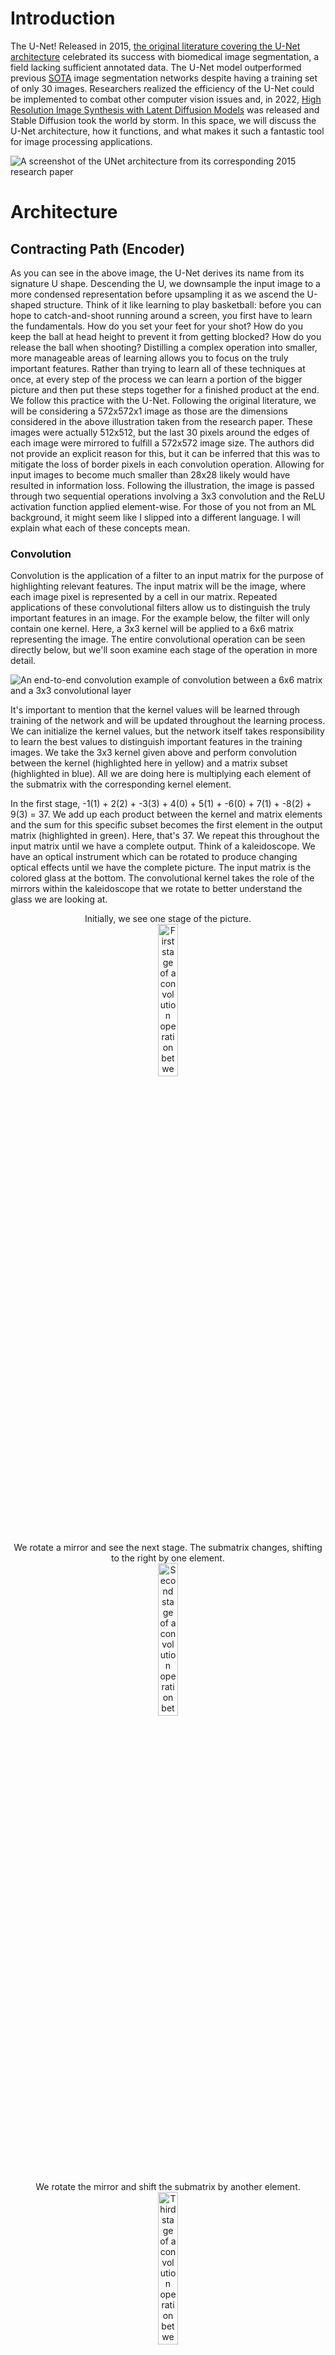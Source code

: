 # Introduction

The U-Net! Released in 2015, [the original literature covering the U-Net architecture](https://arxiv.org/abs/1505.04597) celebrated its success with biomedical image segmentation, a field lacking sufficient annotated data. The U-Net model outperformed previous [SOTA](https://github.com/ejohansson13/concepts_explained/blob/main/Acronyms.md) image segmentation networks despite having a training set of only 30 images. Researchers realized the efficiency of the U-Net could be implemented to combat other computer vision issues and, in 2022, [High Resolution Image Synthesis with Latent Diffusion Models](https://arxiv.org/abs/2112.10752) was released and Stable Diffusion took the world by storm. In this space, we will discuss the U-Net architecture, how it functions, and what makes it such a fantastic tool for image processing applications.

![A screenshot of the UNet architecture from its corresponding 2015 research paper](/UNet/Images/unet_architecture.png)
# Architecture

## Contracting Path (Encoder)

As you can see in the above image, the U-Net derives its name from its signature U shape. Descending the U, we downsample the input image to a more condensed representation before upsampling it as we ascend the U-shaped structure. Think of it like learning to play basketball: before you can hope to catch-and-shoot running around a screen, you first have to learn the fundamentals. How do you set your feet for your shot? How do you keep the ball at head height to prevent it from getting blocked? How do you release the ball when shooting? Distilling a complex operation into smaller, more manageable areas of learning allows you to focus on the truly important features. Rather than trying to learn all of these techniques at once, at every step of the process we can learn a portion of the bigger picture and then put these steps together for a finished product at the end. We follow this practice with the U-Net. Following the original literature, we will be considering a 572x572x1 image as those are the dimensions considered in the above illustration taken from the research paper. These images were actually 512x512, but the last 30 pixels around the edges of each image were mirrored to fulfill a 572x572 image size. The authors did not provide an explicit reason for this, but it can be inferred that this was to mitigate the loss of border pixels in each convolution operation. Allowing for input images to become much smaller than 28x28 likely would have resulted in information loss. Following the illustration, the image is passed through two sequential operations involving a 3x3 convolution and the ReLU activation function applied element-wise. For those of you not from an ML background, it might seem like I slipped into a different language. I will explain what each of these concepts mean.  

### Convolution
Convolution is the application of a filter to an input matrix for the purpose of highlighting relevant features. The input matrix will be the image, where each image pixel is represented by a cell in our matrix. Repeated applications of these convolutional filters allow us to distinguish the truly important features in an image. For the example below, the filter will only contain one kernel. Here, a 3x3 kernel will be applied to a 6x6 matrix representing the image. The entire convolutional operation can be seen directly below, but we'll soon examine each stage of the operation in more detail.

![An end-to-end convolution example of convolution between a 6x6 matrix and a 3x3 convolutional layer](/UNet/Images/convolution_with_calculations.png)

It's important to mention that the kernel values will be learned through training of the network and will be updated throughout the learning process. We can initialize the kernel values, but the network itself takes responsibility to learn the best values to distinguish important features in the training images. We take the 3x3 kernel given above and perform convolution between the kernel (highlighted here in yellow) and a matrix subset (highlighted in blue). All we are doing here is multiplying each element of the submatrix with the corresponding kernel element.

In the first stage, -1(1) + 2(2) + -3(3) + 4(0) + 5(1) + -6(0) + 7(1) + -8(2) + 9(3) = 37. We add up each product between the kernel and matrix elements and the sum for this specific subset becomes the first element in the output matrix (highlighted in green). Here, that's 37. We repeat this throughout the input matrix until we have a complete output. Think of a kaleidoscope. We have an optical instrument which can be rotated to produce changing optical effects until we have the complete picture. The input matrix is the colored glass at the bottom. The convolutional kernel takes the role of the mirrors within the kaleidoscope that we rotate to better understand the glass we are looking at. 
<p align="center" width="100%">
  Initially, we see one stage of the picture. <br>
  <img src="/UNet/Images/cwc_first_stage.png" alt="First stage of a convolution operation between a matrix and a kernel" width="25%">
</p>

<p align="center" width="100%">
  We rotate a mirror and see the next stage. The submatrix changes, shifting to the right by one element. <br>
  <img src="/UNet/Images/cwc_second_stage.png" alt="Second stage of a convolution operation between a matrix and a kernel" width="25%"> 
</p>
 
<p align="center" width="100%">
  We rotate the mirror and shift the submatrix by another element. <br>
  <img src="/UNet/Images/cwc_third_stage.png" alt="Third stage of a convolution operation between a matrix and a kernel" width="25%">  
</p>

<p align="center" width="100%">
  And again, completing the topmost row. For every step in the convolutional operation, the relevant submatrix will be in blue.<br>
  <img src="/UNet/Images/cwc_fourth_stage.png" alt="Fourth stage of a convolution operation between a matrix and a kernel" width="25%">  
</p>

So far, we have only been looking at the top row of the kaleidoscope image. And so we shift the lens down slightly to the next stage. Accordingly, the submatrix shifts down one row, and we repeat the above process for the next matrix row. A lot of the image will look the same but we have swapped the topmost row for the next row down. ![Second row of a convolution operation between a matrix and a kernel](/UNet/Images/cwc_second_row.png) We complete the second row, shift down, and perform the same operations on the third row of the matrix. ![Third row of a convolution operation between a matrix and a kernel](/UNet/Images/cwc_third_row.png) We shift down another row and arrive at all the information our kaleidoscope has to offer and correspondingly all the information the kernel has taken from the input matrix. ![Fourth row of a convolution operation between a matrix and a kernel](/UNet/Images/cwc_fourth_row.png) 
Our 6x6 input matrix is convolved to 4x4. As we move the kernel around the input matrix, we lose out on the edge most matrix elements. Convolution discards the edges of the image due to the incomplete context around those pixels.

#### Stride, Padding, and Kernel Size

There are options to remedy the loss of information around the border of images. We’ll touch on those options and other convolutional details in this section.

##### Stride
Stride determines how the kernel moves around the input matrix. In our example above, a 3x3 kernel filtered the 6x6 input matrix. The kernel shifted by one value as it maneuvered through the matrix. It operated with a stride of 1. Each submatrix that interacted with the kernel is highlighted in blue below.
<p align="center" width="100%">
  <img src="/UNet/Images/convolution_stride_1.png" width="55%">
</p>

The kernel operated with a stride of 1, shifting by one column or row for each operation. If the kernel operated with a stride of 2, it would "skip" a column and operate on the next 3x3 submatrix. Let's look at the progression of a kernel with a stride of 3.

<p align="center" width="100%">
  <img src="/UNet/Images/convolution_stride_3.png" width="55%">
</p>

The kernel starts with the same initial submatrix. Then, it shifts by 3 to the next submatrix. Reaching the end of the row, it shifts down. With a stride of 1, it would shift down by one row. With a stride of 3, it shifts down by three rows. That submatrix is convolved, before the kernel shifts horizontally by another 3 columns and arrives at the end of the input matrix. This leaves far fewer submatrices that interact with the kernel, affecting the output matrix size. We can visualize this below.

<p align="center" width="100%">
  <img src="/UNet/Images/convolution_stride_3_result.png" width="55%">
</p>

The initial convolution operation with a stride of 1 gave an output matrix of 4x4. With a stride of 3, the same convolutional kernel outputs a 2x2 matrix. Changing the stride changes the number of opportunities the kernel has to interact with the input matrix elements. With a stride of 3, it still touches every matrix element, but there are no overlapping values in the submatrices. Each 3x3 submatrix is selected and convolved, then a new submatrix is selected. 

In contrast, convolution with a stride of 1 had multiple overlapping values between submatrices. This allows the kernel to consider both the current window of data and its relation to the previous window. Values shared between submatrices offer the kernel a comprehensive view of both the current submatrix and its context of neighboring data. Lengthening the stride narrows the kernel's focus to a singular window at a time and minimizes the context gleaned from shared values between operations. 

##### Padding
Another convolutional element is padding. Padding also affects the size of the convolutional output. In our initial example, we convolve a 6x6 input matrix to a 4x4 output matrix. Some information on the border of the matrix is lost. The impact of values along the edge of the matrix are minimized as they have fewer options to interact with the kernel. To mitigate the loss, we can employ padding. Padding insulates the input matrix by appending it with rows and columns of additional data. The additional data increases the number of interactions between the border values and the convolutional kernel. We’ll look at two padding methods: mirroring and padding with zeros.

<p align="center" width="100%">
  <img src="/UNet/Images/convolution_padding_mirror.png" width="35%">
</p>

Mirroring, as seen above, copies adjacent outer elements. The intuition behind mirroring is extending the matrix with identical values to those along the border, ensuring the padded values follow the same distribution as the original matrix values. In the example above, we padded by 1. We added 1 row on top of the matrix, 1 row along the bottom, 1 column to the left of our matrix, and 1 column to the right. We can pad by any number, up to duplicating the matrix height and width. Beyond that, there is no additional data to mirror. In the U-Net paper, input images were padded from 512x512 to 572x572 to preserve image feature dimensions as they were downsampled. The last 30 rows and columns of the input matrix were mirrored and padded.

<p align="center" width="100%">
  <img src="/UNet/Images/convolution_padding_zeros.png" width="35%">
</p>

An alternative option is padding with zeros. Padding with zeros is demonstrated above. We append the input matrix with zeros along the border, extending the data to have a greater impact in convolutions. Padding with zeros diverges from mirroring in the emphasis placed along the border values. While mirroring emphasizes homogeneity in the extension of the input data, padding with zeros devalues the introduction of new values, directing the kernel's focus to the original matrix data.

<p align="center" width="100%">
  <img src="/UNet/Images/convolution_padding_results.png" width="50%">
</p>

The results of both padding operations when convolved with a 3x3 kernel are illustrated above.
Both output matrices have the same height and width as their input matrices. Padding by 1 preserves the dimensionality of the input and prevents any downsizing of data. Logically, the differences lie on the matrix edges. This is where the input matrices were padded and this is the location of their distinctions. The inner 4x4 matrices of both outputs are identical. They’re also equal to the original 4x4 output matrix from our convolution without padding, revisited below. 

<p align="center" width="100%">
  <img src="/UNet/Images/convolution_original_result.png" width="40%">
</p>

Padding controls the height and width of the output matrix without affecting the core values propagated through the network. Controlling the amount padded to the input matrix controls the size of the output matrix. Padding offers a quick and easy solution to preserve dimensionality throughout convolutional operations. There is no concern of data distortion with padding. Padding symmetrically centers the input data and appends additional values to the edges of the matrix. Padding by too much propagates nonsensical values along the edges of the output matrices. For that reason, the amount of padding is normally proportional to the input matrix size. 

##### Kernel Size
The last convolutional variable we'll cover is kernel size. In the example above and the majority of the U-Net, convolution is done with 3x3 kernels. They offer a local context while limiting the number of values in each convolution. They also prevent overt downsizing of matrix dimensions. Let's look at the effect of increasing kernel size to 5x5.

<p align="center" width="100%">
  <img src="/UNet/Images/convolution_kernel_five_by_five.png" width="45%">
</p>

We perform convolution with a stride of 1 and no padding. Increasing the kernel size to 5x5 shrinks the output matrix from 4x4 to 2x2. Interacting with more values at each convolution requires fewer operations to interact with the entirety of the input matrix. It can also affect the progression of image features. We can visualize this by comparing the original output matrix from a 3x3 kernel to our new output from a 5x5 kernel.

<p align="center" width="100%">
  <img src="/UNet/Images/convolution_kernel_size_results.png" width="30%">
</p>

Comparing these matrices, the increased kernel size seems to have overemphasized some features and underemphasized others. Broadening the window for every convolution operation resulted in an unbalanced impression of some features in the data. Increasing the kernel size compacted the number of interactions between the input matrix and the convolutional kernel, changing the features advanced by the network.

Stride, padding, and kernel size can all change a convolutional output. As demonstrated above, altering any of these parameters can affect the features advanced by the network and their dimensionality. Unless explicitly mentioned, every convolution operation in the U-Net will involve a stride of 1, no padding, and a kernel size of 3x3.

### Rectified Linear Unit (ReLU)
Now that we understand convolution, let's talk about activation functions. Continuing with the matrix example, we can take the output matrix and apply an element-wise activation function. An activation function takes in a value and acts like a security checkpoint at the airport. At the airport, if you have a bottle with liquid over a certain volume, you must empty it before continuing. Rules are in place and if you fall short of those rules, you alter your input before proceeding. Depending on the value input to the activation function, it may allow that value to pass unaffected or reject the value and replace it with 0. These actions will also change depending on the respective activation function. The rectified linear unit (ReLU) activation function allows all nonnegative values to pass, and rejects negative values, setting them to 0.
<p align="center" width="100%">
  <img src="/UNet/Images/relu_activation_function.png" alt="A graph demonstrating the Rectified Linear Unit activation function" width="25%">
</p>

Let's take the output matrix from our initial convolution example and see how it's affected by the ReLU activation function. After passing the output matrix through the ReLU activation function, we have the following matrix. As you can see, only negative values were affected.
<p align="center" width="100%">
  <img src="/UNet/Images/matrix_after_activation.png" width="55%">
</p>

By passing the output matrix through this activation function, we are zeroing all negative values. This is important. Activation functions take on the nonlinear responsibility of the network. Without introducing nonlinearity, we are bounding the network to linear representations. Regardless of the architecture or number of layers, a combination of linear operations will always result in a linear output and fail to capture a more complex relationship. This is illustrated in the graph below. We have a simple linear relationship (y=2x) and a more complex linear relationship (y=5(2(x-1)-2)-5). Both are attempting to model the quadratic relationship \(y= x^2\).
<p align="center" width="100%">
  <img src="/UNet/Images/linear_vs_nonlinear.png" alt="A simple example of linear operations failing to capture more complex data relationships"               width="30%">
</p>
  
Expressing this idea in 2-dimensions might seem reductive, but we can see that regardless of the number of operations in our linear relationship, we fail to adequately represent the quadratic curve. We can better capture it at a single instance, but linear operations will always fail to correctly model nonlinear relationships. Nonlinear activation functions allow us to represent more complex relationships in the data, a critical aspect of machine learning models. [Here is a video of Andrew Ng on nonlinear activation functions](https://www.youtube.com/watch?v=NkOv_k7r6no), explaining their functionality and importance if you want to learn more.

### Down-sampling (Max Pooling)
The stages mentioned above are repeated twice. The initial image is passed through a convolution operation, then ReLU, and that result is passed through another round of convolution and activation functions. Next, we arrive at the downsampling step, illustrated in the below diagram with a red arrow.
<p align="center" width="100%">
  <img src="/UNet/Images/first_downsampling_step.png" alt="The first max pooling operation performed on the contracting path of the U-Net" 
        width="10%">
</p>

To downsample the matrix output, we perform a 2x2 max pooling operation. Max pooling maintains the most essential features of the image while condensing the information. Preservation of information while downsampling is crucial. Ultimately, the image will be condensed to a 28x28 representation. Any information lost during that compression will lead to poorer results at the model output. Below, we can revisit our matrix example. To preserve size, let's keep the matrix after one convolution operation and activation function, rather than the dual operations employed in the U-Net. At each 2x2 matrix subset, we highlight the most relevant value and pass it on to the output matrix (highlighted in green).
<p align="center" width="100%">
  <img src="/UNet/Images/max_pooling.png" alt="Example of a max pooling operation transforming a 4x4 matrix into a 2x2 matrix" width="35%">
</p>

By emphasizing the most relevant image features, we are also minimizing the less important features. The network is less concerned with discoloration or lighting of an image and focuses on the critical image features.

Following the convolution, ReLU, and max pooling operations, the critical image features are highlighted for the network. Distilling the higher-dimension image to a lower-dimension representation allows for easier and faster computations, especially when the images aren't 4x4 as in the example above, but 568x568. With each max pooling operation, we decrease the total number of pixels by 75%, halving both the number of rows and the number of columns in our matrix. By halving the matrix both horizontally and vertically, we have arrived at a more compact image representation. 

### Channels
Let's take a step back and revisit convolution. They have an important feature I didn't touch on, channels. Channels are the third dimension for our image matrices. Similar to how images have a height and width, they also have channels. Channels represent the number of distinct spaces offering image information. Channels are a stack of images. Each channel in our stack offers a different perspective on the image. 

A good example is the RGB color space. RGB images are stored with three channels: red, green, and blue. Each channel focuses on one color in the image. We can look at the below image of a lake separated to its respective red, green, and blue channels. One channel in the image focuses on the intensity of red. Another focuses on the green, while the third channel focuses on the quantity of blue.
<p align="center" width="100%">
  <img src="/UNet/Images/image_channels.png" alt="An example image broken down to its respective red, green, and blue channels." width="75%">
</p>
<p align="center">
  <em>Image from https://e2eml.school/convert_rgb_to_grayscale</em>
</p>

Each cell in our matrices corresponds to one image pixel. The value of each cell illustrates the magnitude of the channel-specific color in that pixel of our image. In the example below, these values range from 0-1, with 0 demonstrating an absence of color and 1 representing the full color magnitude. The upper-left pixel in the image appears to be fairly split between red and blue with a smaller emphasis on green. The bottom-left pixel appears to have a heavy red influence, but green and blue are also apparent in that image pixel.
<p align="center" width="100%">
  <img src="/UNet/Images/channels.png" alt="An image matrix with pixel values corresponding to its red, green, and blue channels." width="25%">
</p>
<p align="center">
  <em>Image from https://e2eml.school/convert_rgb_to_grayscale</em>
</p>

The examples above explain the concept of image channels by tying each channel to one of the RGB colors. However, channels don’t have to be restricted to the color space. Channels can represent any image feature, and often represent image information we take for granted visually, but are essential to a computer’s comprehension. Presenting an image in more channels offers more information on its features and gives the network more opportunities to learn image information.

The alternative to multiple channels for an image is only one channel. This is known as grayscale. If an image only has one channel, it lacks all of the other information we described. The channel is entirely devoted to the magnitude of gray in the image. A 0 in a pixel would represent white, and a 1 would represent black. Grayscale images only need one channel for information. When performing convolution, we control the number of channels in the output, allowing the network to broaden its image understanding. It can go beyond grayscale, and process multiple image features from different perspectives. In the paper, the first convolutional operation receives a grayscale image as input and converts it to 64 channels representing the image features. That diagram is presented below.
<p align="center" width="100%">
  <img src="/UNet/Images/unet_first_conv.png" width="10%">
</p>

Every rectangle indicating the image features will have the height and width dimensions near the bottom of the rectangle and the number of channels above the rectangle. A 572x572x1 image is input and broadened to 570x570x64. Our input image only holds one channel, as the biomedical images the network was trained on are all in grayscale. If we were training on RGB images, we could feed in images with 3 channels (572x572x3) and still have a 570x570x64 sized output. Convolution allows total control of the number of channels in an output image. Let's take a look at how that works.

### Convolution with Multiple Channels

In our initial convolution example, we explained that the convolutional filter would only contain one kernel. This was a simplified example. For more complex examples, i.e. when dealing with images with multiple channels, a convolutional filter is a collection of kernels, with one kernel for each input channel. When changing the number of channels in an output image through convolution, one filter exists for each output channel. Let's consider a multi-kernel, multi-filter example, expanding our convolution example from earlier before scaling up to the dimensions used in the paper.

In our earlier convolution example, we treated a singular 6x6 matrix as a grayscale image. Now let's consider a two-channel image. Two 6x6 matrices will represent the image. Those matrices are given below, and will be highlighted in their respective colors throughout the illustration. Keep in mind this is an example, so the values for the image, convolutional kernels, and output are all arbitrary.
<p align="center" width="100%">
  <img src="/UNet/Images/two_channel_image.png" width="45%">
</p>

If we want to expand this image to 3 channels, we would have one filter for each output channel. Each filter would have one kernel for each channel of the input image. For us, that means each filter will have two kernels. That gives us three filters (one for each output channel), each with two kernels (one for each input channel). The filters are given below and will be highlighted in yellow throughout the example.
<p align="center">
  <img src="/UNet/Images/unet_filter1.png" width="30%" />
</p>
<p align="center">
  <img src="/UNet/Images/unet_filter2.png" width="30%" />
</p>
<p align="center">
  <img src="/UNet/Images/unet_filter3.png" width="30%" />
</p>

Now, let's perform convolution with these three filters. Each kernel corresponds to one image input channel. The first kernel in each filter will only interact with the first image channel and the second kernel in each filter will only ever interact with the second image channel. Feeding in our image, we repeat the same convolutional process described above. To save space, I've abstracted the calculations, but feel free to work them out for yourself.
<p align="center" width="100%">
  <img src="/UNet/Images/unet_conv_filter1.png" width="45%">
</p>

We move on to the second convolutional filter and perform convolution across both kernels. Each kernel interacts with one image channel and we output two matrices.
<p align="center" width="100%">
  <img src="/UNet/Images/unet_conv_filter2.png" width="45%">
</p>

We repeat the process with the third and final filter, applying its two kernels across the input image.
<p align="center" width="100%">
  <img src="/UNet/Images/unet_conv_filter3.png" width="45%">
</p>

We've taken our 6x6x2 image input and, through convolution, arrived at 6 4x4 matrices for the output. You can see these matrices below.
<p align="center" width="100%">
  <img src="/UNet/Images/unet_total_conv_1.png" width="75%">
</p>

You'll notice we want a 4x4x3 output, but we currently have 6 channels. Each convolutional filter is responsible for one channel of the output image, so we sum across each filter. This is as simple as matrix addition and gives the expected image output of 4x4x3. That addition is illustrated below, along with the overall convolution result.
<p align="center" width="100%">
  <img src="/UNet/Images/unet_total_conv_2.png" width="65%">
</p>
<p align="center" width="100%">
  <img src="/UNet/Images/unet_total_conv_3.png" width="70%">
</p>

We transformed our 6x6x2 input matrix into a 4x4x3 output. Convolution allowed the broadening of the two-channel image into three channels, offering additional perspectives for the network to better understand the image. Let's consider a higher-dimension example, the first convolution operation in the paper, but treat the input as an RGB image. In the paper, this is an expansion of a grayscale 572x572x1 image to 570x570x64. Instead, we'll be treating it as an RGB image of size 572x572x3 convolved to 570x570x64.
<p align="center" width="100%">
  <img src="/UNet/Images/unet_first_conv.png" width="10%">
</p>

This will be a very similar process to the one explained above. Again, we'll have one 3x3 kernel for each input channel. Since the input image is 572x572x3, we have 3 kernels per filter. We have one filter for each output channel of the convolved image. The output is going to be 570x570x64, so we need 64 filters. This gives us 64 filters (one for each output channel), each with 3 kernels (number of input channels) of dimension 3x3. Exactly like the example given above, each kernel corresponds to one input channel and outputs one matrix. Each kernel's output is then summed with the outputs of other kernels in the same filter, giving us one output channel per filter.

Even though we've expanded our problem set from the initial example of one 6x6 matrix, the same rules apply. We can still control the stride, padding, or kernel size for any of these operations. However, as we've seen, changing these parameters can have a significant impact on the dimensions of the output matrix. These impacts would be compounded with the repeated convolutions applied to each image as it progresses through the network.

Convolution gives the network total control over the number of input and output channels. Each kernel corresponds to one input channel. Each filter corresponds to one output channel. Having a unique kernel for each image input channel allows the network to singularly determine the best parameters to highlight the image details contained within each channel. Multiple kernels for each filter ensure that every output channel of the image contains an amalgamation of the information offered across every channel of the input image. This preservation of information throughout our convolutions plays a large role in the efficiency of the U-net and its success with small training sets.

Now that we understand convolution with multiple channels, we can better understand the importance of increasing channels while decreasing the data dimensions. Increasing the number of channels affords the network additional perspectives to digest image features. Compressing the images to smaller and smaller dimensions throughout the contracting path of the U-Net runs the risk of information loss. Doubling the number of channels after every downsampling operation mitigates that risk by augmenting the number of avenues available to the network to observe image features.

## Bridge
The stages described above (3x3 convolution, ReLU, 3x3 convolution, ReLU, 2x2 max pooling) are repeated multiple times before arriving at the bridge, the bottom of the U-shaped architecture. This is our link between the contractive path we have descended and the expansive path we will soon ascend. Our image is at its smallest dimensions. From our initial 572x572x1 matrix, we have arrived at a 32x32x512 representation. This is the output of the final max pooling operation (red arrow below) and serves as the input to the bridge.
<p align="center" width="100%">
  <img src="/UNet/Images/bridge.png" alt="Diagram of the bridge of the U-Net architecture taken from the corresponding 2015 research paper" width="55%">
</p>

At these smaller dimensions, information preservation is critical. Our progress thus far, descending the contracting path and filtering the most important features, is redundant if information is lost at this bottleneck. Preserving relevant information from multiple perspectives was the motivation behind expanding the number of channels for the image features. We continue that process at the bridge, doubling the number of channels to 1024. Concurrently, we apply another convolution and activation function operation. This is the bottom of the network. We are focusing on the minutiae of our technique. You're practicing keeping your hands high running around the screen to catch the ball. You're staying on the tips of your toes in the act of catching the ball. You're training the flick of your wrist when releasing the ball for a shot. We are simultaneously practicing these micro details in 1024 different situations to determine the significant aspects of our technique we'll maintain when scaling our technique back up to the macro level. The U-Net is scrutinizing the image features that have been propagated to the bridge and retaining the features it considers essential. We apply one more convolution and activation function pairing before beginning the process of reassembling our image from its features and scaling back up to pixel-space. 

## Expansive Path (Decoder)
Throughout the encoder process, we performed multiple sequential operations. Convolutions were followed by an activation function, and multiple convolution-activation operations occurred before we downsampled the image features. The decoder section follows a similar process. We are now putting our techniques together in hopes of shooting the perfect shot, just like the network assembling the features it has learned from its training. Throughout the expansive path, we'll be scaling what we've learned. Rather than practicing catching the ball, setting our feet, and raising the ball to shoot individually, we will be practicing these skills together. The purpose of the encoder was to determine the most important image features and provide the network enough channels to inspect these features. The decoder's purpose is to amalgamate the information offered by each of these channels while restricting information loss. The decoder is responsible for rebuilding the image from the network's determined features and comparing the model output to the desired outcome. Learning at every stage of the decoder will be augmented through skip connections, which I'll cover below. 

After we arrived at the bottom of the U, our image features reached their smallest dimensions. Rather than continue downsampling, we begin upsampling and ascending the expansive path of the architecture. At some point, no matter how much you practice each technique individually, the only way to increase your proficiency with shooting coming off of a screen is to incorporate your improved individual techniques into the movement of shooting off of a screen. That is what we are doing here. We've distilled our task into its multiple separate techniques and now it is time to start putting it all together again and observing our improvement.

### Skip Connections
As we ascend the expansive path, we notice a significant change in the architecture from the contracting path. Skip connections, or connecting paths, offer an opportunity for the network to augment its learning at every decoding step through information from the corresponding encoding step. Skip connections link images at similar stages in their respective processes. These connections across the architecture boost the image understanding. Images from the contracting path are cropped and concatenated onto the expansive path images. Since images are taken from equivalent steps in their respective processes, they have an equal number of channels. The expansive path images, immediately following upsampling (represented by the green arrow below), are augmented with their counterparts and the number of channels is doubled. Images from the contracting path are cropped so that they fit the size of their respective stage in the expansive path. In the illustration below, decoding stage images have dimensions of 392x392x64, represented as the blue half of the rectangle above the green arrow. Encoding stage images have dimensions of 568x568x64 and are cropped to match the height and width of their decoding stage counterparts. The crop is denoted by the dotted blue lines and the connecting path is illustrated by the gray arrow in the image below. After concatenating the two groups of image features together, we arrive at a 392x392x128 matrix representation. The concatenated contracting path image features are depicted as a white rectangle extending the expansive path image features.
<p align="center" width="100%">
  <img src="/UNet/Images/connecting_path_crop.png" alt="Crop of the U-Net architecture taken from the corresponding 2015 research paper" width="60%">
</p>

The benefit here is that by combining the features present at the encoder stage with those present at the decoder stage, we obtain a more complete understanding of the image. We augment the learned semantic features of the data at the decoding stage with the spatial data provided by their encoding stage counterparts. Image channels contribute to the network's image comprehension, and concatenating decoding stage channels with their encoding stage complements provides additional context on the proximity and proportionality of image features. By concatenating the encoder stage representations to the decoder stage, we gain information from a higher resolution image and allow for more accurate image reconstruction. 

Throughout our basketball analogy, we've been breaking down the act of shooting a basketball while running around a screen into smaller and smaller movements. Practicing these smaller techniques allowed us to focus wholly on their improvement. We reached the smallest movements at the bridge of the U-Net: keeping your hands high to catch the ball, the flick of your wrist, etc. Now, we're incorporating these techniques into the entire movement. There is a risk. Abruptly scaling your follow-through on a standing jump shot to a shot while decelerating, turning, and releasing runs the risk of information loss. Suddenly having to account for many more variables (slowing, turning, jumping) leads to less attention paid to the follow-through. We can mitigate this information loss by recounting the procession of events leading to a successful shot in-motion. We decelerate when we come to the screen. We begin turning our hips as soon as the ball hits our hands. We set our feet to jump. We rise, and release the ball. Remembering the broader context of these smaller techniques assuages their upscaling friction. It allows us to focus not just on the important movements we learned (releasing the ball correctly), but to integrate them seamlessly into the complete movement. Assimilating encoder-stage information mitigates the U-Net's information loss while upscaling. The decoder-stage information has been wholly attentive to the image features propagating through the network. The cropped encoder-stage features remind the network of the structural proximity of the image features. Consolidating the information present in both stages boosts the network's spatial awareness while maintaining its concentration on the most important image features. 

This concept is illustrated below, visualizing the learned semantic information present at the decoder stage, the spatial information present at the encoder stage, and the benefit of concatenating both stages. This illustration is taken from [a video](https://www.youtube.com/watch?v=NhdzGfB1q74) explaining the overall U-Net architecture and its functionality.

<img src="/UNet/Images/decoder_stage_sc.png" width="33%" /> <img src="/UNet/Images/encoder_stage_sc.png" width="33%" /> <img src="/UNet/Images/combined_stage_sc.png" width="33%" />

### Up-Sampling
Upsampling is a two-stage approach: nearest neighbor interpolation followed by a 2x2 convolution. Nearest neighbor interpolation functions by expanding each image feature's footprint. We quadruple the matrix size by doubling the number of rows and doubling the number of columns in the data. We can convert a 2x2 matrix to a 4x4 matrix by doubling the representation of each value horizontally and vertically, as seen below.
<p align="center" width="100%">
  <img src="/UNet/Images/simple_upsampling.png" alt="Matrix example of simple upsampling operation" width="45%">
</p>

We quadruple every instance of the previous values to double the matrix's rows and columns, a quick and easy approach to increase the height and width dimensions. After descending the contractive path, and compacting the image information, ascending the expansive path is focused on restoring the image to its original dimensions, while maintaining the features discovered through the descent. Nearest neighbor interpolation offers a quick upsampling operation without affecting the learned features.
<p align="center" width="100%">
  <img src="/UNet/Images/upsampling_step.png" alt="The last upsampling operation performed on the expanding path of the U-Net" width="30%">
</p>

Directly following the nearest neighbor operation, we perform 2x2 convolution. Let’s look at an example. In the diagram above, the number of channels remains the same between upsampling (green arrow) and concatenating the encoder stage images with the decoder stage images (gray arrow). Two steps are performed sequentially in the green arrow illustrated above. 

First, nearest neighbor interpolation is performed as described. Every matrix value is quadrupled, doubling the matrix dimensions and giving an upsampled representation of the image features. In the diagram above, that would double the 196x196x128 matrix to 392x392x128. The number of channels does not change. We're only changing the height and width dimensions of the image features.

Next, 2x2 convolution is performed to halve the number of channels. Convolution at this kernel size immediately filters the upsampled feature values. The features now have dimensions of 392x392x64, setting the stage for concatenation with the encoder-stage features arriving via skip connection. We concatenate the encoder stage matrices (white half of above rectangle) to the upsampled image features (blue half of above rectangle), arriving at the depicted 392x392x128 matrix. The concatenated image features then proceed to the next stage of convolution and activation functions.

### Convolution and ReLU
The U-Net, like any other neural network, is dependent on the extraction of features from the data. The extraction of local image features is accomplished through convolution. The intuition behind the success of convolution for computer vision tasks is pixel dependency. Coherent images have a lot of pixels that are similar to the pixels around them. After all, it'd be pretty difficult to understand an image if one pixel had little to no dependency to the pixels immediately surrounding it. Because pixels are dependent on each other to create an understandable visual, the local windows employed by convolution allow us to extract image features. We can analyze one area of an image, understand its relation to adjacent areas and, from the ground-up, create an understanding of the image. However, as we've seen in our exhaustive examples, convolution is just a linear combination of data. Activation functions complete our feature extraction team. As mentioned in our activation function section, you can combine as many linear relationships as you want in as complex a sequence as you'd like, you'd still arrive at a linear relationship. Activation functions are what allow for our nonlinear modeling. Using a higher-order relationship to model our features allows for more complex expression of the dependencies in the data.

Throughout the decoding path, the convolution and activation function operations repeat their purpose from the encoding path: extracting and emphasizing image features. The success of the U-Net in computer visions is largely predicated on its ["inductive bias for spatial information"](https://arxiv.org/pdf/2112.10752#page=3&zoom=100,66,96). That successful learning and spatial awareness is directly correlated to the reiteration of extracted features arriving via the skip connections. However, the reiterated information needs to be reintegrated into the network, which is performed through the repeated application of convolution and activation functions.

#### Final Layer (1x1 Convolution)
<p align="center" width="100%">
  <img src="/UNet/Images/unet_architecture.png" alt="A screenshot of the UNet architecture from its corresponding 2015 research paper" width="65%">
</p>

We've propagated our image through the network, arriving at the final location to output our segmented image and measure our success. We've upscaled our image to the correct height and width, roughly matching the original pixel-space image dimensions. However, we have an incorrect number of channels. We can resolve this through 1x1 convolution. Convolution with 1x1 kernels operates on a per-pixel level across every channel. It assimilates each channel’s pixel-specific information and outputs those values into the preferred number of output channels. In this case, receiving features with 64 channels and outputting 2 channels requires 2 convolutional filters. Each filter contains 64 kernels of size 1x1. [This video](https://www.youtube.com/watch?v=c1RBQzKsDCk) offers a great explanation on 1x1 convolutions, their utility, and use cases.

<p align="center" width="100%">
  <img src="/UNet/Images/unet_final_conv.png" alt="The final convolution operation taken from the Unet research paper" width="25%">
</p>

After feeding the image features through the network from start-to-finish, we are now ready to measure our performance. Was our network successful in picking up the relevant information of the image? Could the model correctly segment that information, highlighting the appropriate segmentation area? Was the information correctly upscaled? Does everything in the output image look proportional? Let's compare our output to the provided ground-truth image and quantify our success.

### Error Function (Cross-Entropy)
We've done it. We've practiced setting our feet coming around the screen, we've practiced our hand positioning, and we've practiced our follow-through. We've spent time practicing each part of the technique separately and now it's time to put it all together. You run around the screen, catch the ball, shoot, and... CLANGGGG! Off front-rim. What happened? Somehow, somewhere, something went wrong. You weren't expecting to get it right on your first attempt, were you? Despite the time and energy spent practicing your technique, something was off. Maybe it was the positioning of your feet. Maybe it was your release point. This is a learning process. With time, you'll be able to adjust your shot as you learn what a good shot looks like versus a bad shot. That learning process is exactly what happens with neural networks.

<p align="center" width="100%">
  <img src="/UNet/Images/unet_output_diagram.png" width="70%">
</p>

After the model outputs its predicted segmentation image, we compare the model's output to the provided ground-truth image, as illustrated above. The ground-truth image is the correct, expected answer. Any difference between the model output and the ground-truth is considered the loss. The function comparing the model output is logically called the loss function. The U-Net's loss function is cross-entropy. To perform cross-entropy, we first need to perform the softmax function. We apply the softmax function across the image’s two channels, funneling the result into cross-entropy to compute the overall loss.

<p align="center" width="100%">
  <img src="/UNet/Images/softmax_diagram.png" width="50%">
</p>

Softmax takes the network's output across two channels and converts the raw values to probabilities. It funnels the network's calculations into a likelihood comparing each channel's probability per pixel. These probabilities sum to 1, as you can see above. Softmax calculates the likelihood that channel 0 (no segmentation) or channel 1 (segmentation area) is dominant. This is pertinent, because the ground-truth image is also full of 1's and 0's. A 0 denotes no segmentation, while a 1 denotes an area of interest that should be segmented. 

<p align="center" width="100%">
  <img src="/UNet/Images/cross_entropy.png" width="50%">
</p>

Cross-entropy receives both the model output (converted to probabilities, thanks to the softmax function) and the ground-truth image (all integers, 0 or 1). It penalizes every pixel position for its distance from the correct label. If the softmax function predicts that channel 0 was dominant at a certain pixel with 0.9 probability, the model receives a slight loss. If the channel outputs a 0.3 probability, that loss is larger. With this approach, all image channels are encouraged to match the true image labels and incorrect predictions are punished. The loss value determines the magnitude of correction. If we shoot the ball and it hits the front rim, we can recognize the shot missed, but it was fairly close. If we fail to make contact with the rim, backboard, or any part of the hoop, we need to make a larger correction to our shot. The magnitude of our loss determines the weight of correction necessary to improve future predictions. The learning of the network, tied to that loss, is backpropagation.

Backpropagation is the feedback reception and adjustment a network undergoes in response to its performance. It is the key to any neural network’s success. Throughout the training process, the network spends its time practicing and learning its task. It predicts values then adjusts its predictions in response to the training data's true values. These adjustments take place in the convolutional kernels we've covered throughout this page. It is the network’s responsibility to determine kernel values. There are multiple kernels for each filter and multiple filters for multi-channel inputs. The network iteratively determines those values by backpropagating the loss between the predictions and the ground-truth. The larger the loss, the larger an adjustment made to those kernel values. The network does a lot of learning in its early stages. Your first few shots might not go anywhere near the hoop. With time, your shots grow in accuracy. With time, the network's predictions grow in accuracy, until we arrive at a successful model with outputs similar to the expected output. The network learns through backpropagating the success of its predictions compared to the ground-truth answers.

## Other

Below, we’ll touch on a pair of ideas adjacent to the U-Net and its training that contribute to its success with image data.

### Data Augmentation
<p align="center" width="100%">
  <img src="/UNet/Images/data_augmentation.png" alt="An example image showing data augmentation variations" width="50%">
</p>

When training on a limited set of images, as with biomedical image segmentation, it is important to maximize the value extracted from the training set. Data augmentation plays a large role in the success of the U-Net with biomedical image segmentation by increasing the number of potential data samples through geometric or elastic shifts. Data augmentation might flip the images horizontally or vertically, rotate, crop, or change the saturation of the images. The intent is to present the images in as many different conditions as possible, such that the network can identify images regardless of their surrounding environment. By presenting images in different environments, the network learns to identify objects regardless of their context.

### Dropout
Machine learning models quickly become familiar with training images. As a result, they can struggle with data that differs from the training set. This is known as overfitting. The network hones in on the patterns of its training data and fails to adapt to new data. To prevent overfitting, we can practice dropout regularization. The network is a collection of neurons and dropout randomly blocks neurons in the training process, allowing all neurons to contribute equally to the network's decision-making. The distribution of decision-making responsibility ensures all neurons contribute to the network output. This gives the network the best potential to adapt to new data presented to our model.

# The End

Thank you for reading! I hope you enjoyed this explanation of the U-Net, intended for readers without any background ML knowledge to understand the architecture and training process of the model. Feel free to check out some of my other model explanations in their respective folders!
